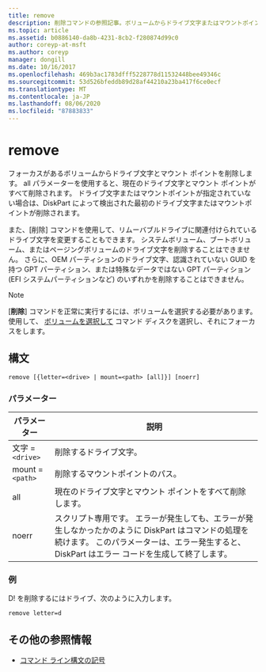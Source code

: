 ```yaml
---
title: remove
description: 削除コマンドの参照記事。ボリュームからドライブ文字またはマウントポイントを削除します。
ms.topic: article
ms.assetid: b0886140-da8b-4231-8cb2-f280874d99c0
author: coreyp-at-msft
ms.author: coreyp
manager: dongill
ms.date: 10/16/2017
ms.openlocfilehash: 469b3ac1783dfff5228778d11532448bee49346c
ms.sourcegitcommit: 53d526bfeddb89d28af44210a23ba417f6ce0ecf
ms.translationtype: MT
ms.contentlocale: ja-JP
ms.lasthandoff: 08/06/2020
ms.locfileid: "87883833"
---
```

# <a name="remove"></a>remove

フォーカスがあるボリュームからドライブ文字とマウント ポイントを削除します。 all パラメーターを使用すると、現在のドライブ文字とマウント ポイントがすべて削除されます。 ドライブ文字またはマウントポイントが指定されていない場合は、DiskPart によって検出された最初のドライブ文字またはマウントポイントが削除されます。

また、[削除] コマンドを使用して、リムーバブルドライブに関連付けられているドライブ文字を変更することもできます。 システムボリューム、ブートボリューム、またはページングボリュームのドライブ文字を削除することはできません。 さらに、OEM パーティションのドライブ文字、認識されていない GUID を持つ GPT パーティション、または特殊なデータではない GPT パーティション (EFI システムパーティションなど) のいずれかを削除することはできません。

> [!NOTE]
> [**削除**] コマンドを正常に実行するには、ボリュームを選択する必要があります。 使用して、 [ボリュームを選択して](select-volume.md) コマンド ディスクを選択し、それにフォーカスをします。

## <a name="syntax"></a>構文

```
remove [{letter=<drive> | mount=<path> [all]}] [noerr]
```

### <a name="parameters"></a>パラメーター

| パラメーター | 説明 |
| --------- | ----------- |
| 文字 =`<drive>` | 削除するドライブ文字。 |
| mount =`<path>` | 削除するマウントポイントのパス。 |
| all | 現在のドライブ文字とマウント ポイントをすべて削除します。 |
| noerr | スクリプト専用です。 エラーが発生しても、エラーが発生しなかったかのように DiskPart はコマンドの処理を続けます。 このパラメーターは、エラー発生すると、DiskPart はエラー コードを生成して終了します。 |

### <a name="examples"></a>例

D! を削除するにはドライブ、次のように入力します。

```
remove letter=d
```

## <a name="additional-references"></a>その他の参照情報

- [コマンド ライン構文の記号](command-line-syntax-key.md)

